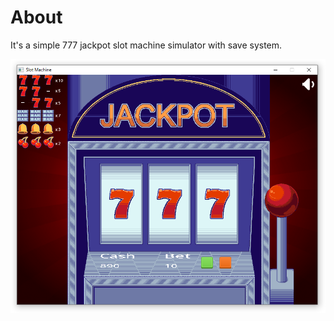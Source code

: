 # About

It's a simple 777 jackpot slot machine simulator with save system.

![Game image](docs/1.png)
